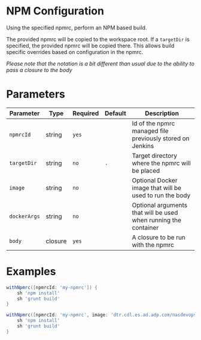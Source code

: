 # NPM Configuration
Using the specified npmrc, perform an NPM based build.

The provided npmrc will be copied to the workspace root.  If a `targetDir` is specified, the provided npmrc
will be copied there.  This allows build specific overrides based on configuration in the npmrc.

*Please note that the notation is a bit different than usual due to the ability to pass a closure to the body*

# Parameters

| Parameter |          Type    | Required | Default  | Description |
|-----------|          ----    | -------- | -------- | ----------- |
| `npmrcId`           | string | `yes`    |          | Id of the npmrc managed file previously stored on Jenkins |
| `targetDir`         | string | `no `    |    `.`   | Target directory where the npmrc will be placed |
| `image`             | string | `no`     |          | Optional Docker image that will be used to run the body |
| `dockerArgs`        | string | `no`     |          | Optional arguments that will be used when running the container |
| `body`              | closure| `yes`    |          | A closure to be run with the npmrc |

# Examples

```groovy
withNpmrc([npmrcId: 'my-npmrc']) {
    sh 'npm install'
    sh 'grunt build'
}

withNpmrc([npmrcId: 'my-npmrc', image: 'dtr.cdl.es.ad.adp.com/nasdevops/node-grunt-phantomjs:6.10.3']) {
    sh 'npm install'
    sh 'grunt build'
}

```